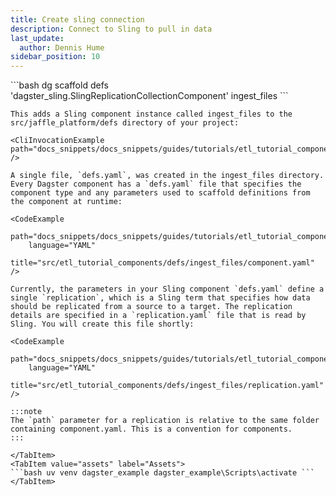 ```yaml
---
title: Create sling connection
description: Connect to Sling to pull in data
last_update:
  author: Dennis Hume
sidebar_position: 10
---
```


<Tabs>
    <TabItem value="components" label="Components">
    ```bash
    dg scaffold defs 'dagster_sling.SlingReplicationCollectionComponent' ingest_files
    ```

    This adds a Sling component instance called ingest_files to the src/jaffle_platform/defs directory of your project:

    <CliInvocationExample path="docs_snippets/docs_snippets/guides/tutorials/etl_tutorial_components/src/etl_tutorial_components/defs/ingest_files/tree.txt" />

    A single file, `defs.yaml`, was created in the ingest_files directory. Every Dagster component has a `defs.yaml` file that specifies the component type and any parameters used to scaffold definitions from the component at runtime:

    <CodeExample
        path="docs_snippets/docs_snippets/guides/tutorials/etl_tutorial_components/src/etl_tutorial_components/defs/ingest_files/component.yaml"
        language="YAML"
        title="src/etl_tutorial_components/defs/ingest_files/component.yaml"
    />

    Currently, the parameters in your Sling component `defs.yaml` define a single `replication`, which is a Sling term that specifies how data should be replicated from a source to a target. The replication details are specified in a `replication.yaml` file that is read by Sling. You will create this file shortly:

    <CodeExample
        path="docs_snippets/docs_snippets/guides/tutorials/etl_tutorial_components/src/etl_tutorial_components/defs/ingest_files/replication.yaml"
        language="YAML"
        title="src/etl_tutorial_components/defs/ingest_files/replication.yaml"
    />

    :::note
    The `path` parameter for a replication is relative to the same folder containing component.yaml. This is a convention for components.
    :::

    </TabItem>
    <TabItem value="assets" label="Assets">
    ```bash uv venv dagster_example dagster_example\Scripts\activate ```
    </TabItem>
</Tabs>



